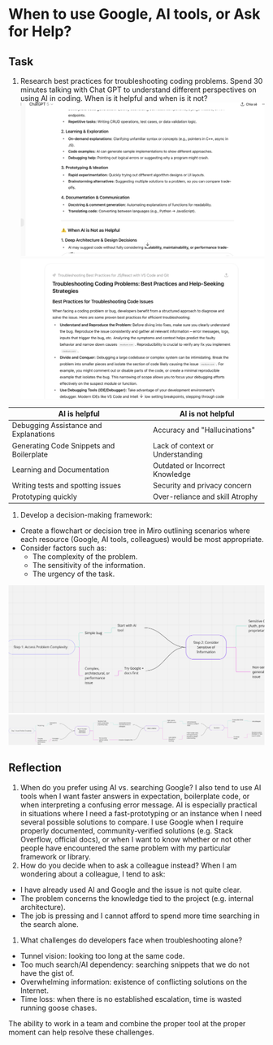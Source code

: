 # When to use Google, AI tools, or Ask for Help?

## Task

1. Research best practices for troubleshooting coding problems.
Spend 30 minutes talking with Chat GPT to understand different perspectives on using AI in coding. When is it helpful and when is it not?
![Talking with ChatGPT](research_ai.png)
![Talking with ChatGPT](research_ai2.png)

| AI is helpful | AI is not helpful |
|---------------|-------------------|
| Debugging Assistance and Explanations | Accuracy and "Hallucinations" |
| Generating Code Snippets and Boilerplate | Lack of context or Understanding |
| Learning and Documentation | Outdated or Incorrect Knowledge |
| Writing tests and spotting issues | Security and privacy concern |
| Prototyping quickly | Over-reliance and skill Atrophy |

1. Develop a decision-making framework:

- Create a flowchart or decision tree in Miro outlining scenarios where each resource (Google, AI tools, colleagues) would be most appropriate.
- Consider factors such as:
  - The complexity of the problem.
  - The sensitivity of the information.
  - The urgency of the task.

![Create the flowchart with Miro](flowchart_miro.png)
![Full chart](My_First_Board.jpg)

## Reflection

1. When do you prefer using AI vs. searching Google?
I also tend to use AI tools when I want faster answers in expectation, boilerplate code, or when interpreting a confusing error message. AI is especially practical in situations where I need a fast-prototyping or an instance when I need several possible solutions to compare.
I use Google when I require properly documented, community-verified solutions (e.g. Stack Overflow, official docs), or when I want to know whether or not other people have encountered the same problem with my particular framework or library.
2. How do you decide when to ask a colleague instead?
When I am wondering about a colleague, I tend to ask:

- I have already used AI and Google and the issue is not quite clear.
- The problem concerns the knowledge tied to the project (e.g. internal architecture).
- The job is pressing and I cannot afford to spend more time searching in the search alone.

1. What challenges do developers face when troubleshooting alone?

- Tunnel vision: looking too long at the same code.
- Too much search/AI dependency: searching snippets that we do not have the gist of.
- Overwhelming information: existence of conflicting solutions on the Internet.
- Time loss: when there is no established escalation, time is wasted running goose chases.

The ability to work in a team and combine the proper tool at the proper moment can help resolve these challenges.
